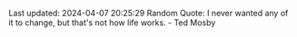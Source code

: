 Last updated: 2024-04-07 20:25:29
Random Quote: I never wanted any of it to change, but that's not how life works. - Ted Mosby